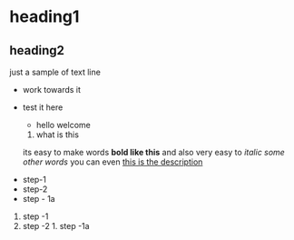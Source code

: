 # heading1
## heading2
just a sample of text line
- work towards it
- test it here
  - hello welcome 
  1. what is this 
  
  its easy to make words **bold like this**
  and also very easy to *italic some other words*
  you can even
 [this is the description](https://github.com)
 
 * step-1
 * step-2
  * step - 1a
  
  1. step -1
  1. step -2
    1. step -1a
 
 
